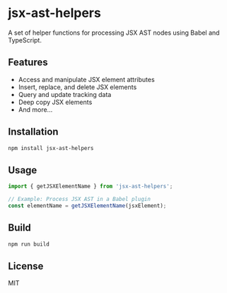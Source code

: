 # jsx-ast-helpers

A set of helper functions for processing JSX AST nodes using Babel and TypeScript.

## Features

- Access and manipulate JSX element attributes
- Insert, replace, and delete JSX elements
- Query and update tracking data
- Deep copy JSX elements
- And more...

## Installation

```bash
npm install jsx-ast-helpers
```

## Usage

```typescript
import { getJSXElementName } from 'jsx-ast-helpers';

// Example: Process JSX AST in a Babel plugin
const elementName = getJSXElementName(jsxElement);
```

## Build

```bash
npm run build
```

## License

MIT